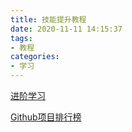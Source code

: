 ```yaml
---
title: 技能提升教程
date: 2020-11-11 14:15:37
tags:
- 教程
categories:
- 学习
---
```

[进阶学习](https://www.githubs.cn/awesome)

[Github项目排行榜](https://www.githubs.cn/top)

